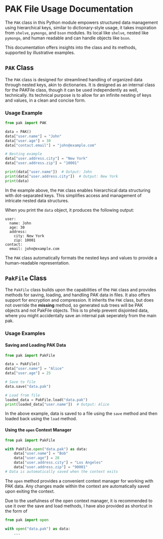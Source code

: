 # PAK File Usage Documentation

The `PAK` class in this Python module empowers structured data management using hierarchical keys,
similar to dictionary-style usage, it takes inspiration from `shelve`, `pymongo`, and `bson` modules.
Its local like `shelve`, nested like `pymongo`, and human readable and can handle objects like `bson`.

This documentation offers insights into the class and its methods, supported by illustrative examples.

## `PAK` Class

The `PAK` class is designed for streamlined handling of organized data through nested keys, akin to dictionaries.
It is designed as an internal class for the PAKFile class, though it can be used independently as well, technically.
Its technical purpose is to allow for an infinite nesting of keys and values, in a clean and concise form.

### Usage Example

```python
from pak import PAK

data = PAK()
data["user.name"] = "John"
data["user.age"] = 30
data["contact.email"] = "john@example.com"

# Nesting example
data["user.address.city"] = "New York"
data["user.address.zip"] = "10001"

print(data["user.name"])  # Output: John
print(data["user.address.city"])  # Output: New York
print(data)
```

In the example above, the `PAK` class enables hierarchical data structuring with dot-separated keys. This simplifies access and management of intricate nested data structures.

When you print the `data` object, it produces the following output:

```
user:
  name: John
  age: 30
  address:
    city: New York
    zip: 10001
contact:
  email: john@example.com
```

The `PAK` class automatically formats the nested keys and values to provide a human-readable representation.

## `PakFile` Class

The `PakFile` class builds upon the capabilities of the `PAK` class and provides methods for saving, loading, 
and handling PAK data in files. It also offers support for encryption and compression. It inherits the `PAK` class,
but does not override the __missing__ method, so generated sub trees will be PAK objects and not PakFile objects.
This is to phelp prevent disjointed data, where you might accidentally save an internal pak seperately from the main pak.

### Usage Examples

#### Saving and Loading PAK Data

```python
from pak import PakFile

data = PakFile()
data["user.name"] = "Alice"
data["user.age"] = 25

# Save to file
data.save("data.pak")

# Load from file
loaded_data = PakFile.load("data.pak")
print(loaded_data["user.name"])  # Output: Alice
```

In the above example, data is saved to a file using the `save` method and then loaded back using the `load` method.

#### Using the `open` Context Manager

```python
from pak import PakFile

with PakFile.open("data.pak") as data:
    data["user.name"] = "Bob"
    data["user.age"] = 28
    data["user.address.city"] = "Los Angeles"
    data["user.address.zip"] = "90001"
# Data is automatically saved when the context exits
```

The `open` method provides a convenient context manager for working with PAK data.
Any changes made within the context are automatically saved upon exiting the context.

Due to the usefulness of the open context manager, it is recommended to use it over the save and load methods,
I have also provided as shortcut in the form of
```python
from pak import open

with open("data.pak") as data:
    ...
```